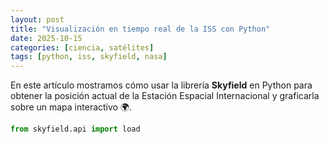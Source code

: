 ```yaml
---
layout: post
title: "Visualización en tiempo real de la ISS con Python"
date: 2025-10-15
categories: [ciencia, satélites]
tags: [python, iss, skyfield, nasa]
---
```


En este artículo mostramos cómo usar la librería **Skyfield** en Python para obtener la posición actual de la Estación Espacial Internacional y graficarla sobre un mapa interactivo 🌍.

```python
from skyfield.api import load
